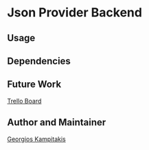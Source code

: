 # Json Provider Backend

## Usage

## Dependencies

## Future Work

[Trello Board](https://trello.com/b/PkabRw7V/json-provider)

## Author and Maintainer

[Georgios Kampitakis](https://gkampitakis.github.io/)